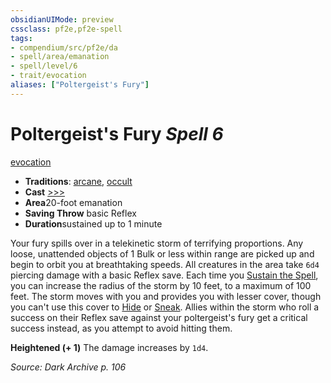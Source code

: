 ```yaml
---
obsidianUIMode: preview
cssclass: pf2e,pf2e-spell
tags:
- compendium/src/pf2e/da
- spell/area/emanation
- spell/level/6
- trait/evocation
aliases: ["Poltergeist's Fury"]
---
```

# Poltergeist's Fury *Spell 6*   
[evocation](rules/traits/evocation.md)  

- **Traditions**: [arcane](rules/traits/arcane.md), [occult](rules/traits/occult.md)
- **Cast** [>>>](rules/core-rulebook/chapter-9-playing-the-game.md#Actions "Three-Action") 
- **Area**20-foot emanation
- **Saving Throw**  basic Reflex
- **Duration**sustained up to 1 minute

Your fury spills over in a telekinetic storm of terrifying proportions. Any loose, unattended objects of 1 Bulk or less within range are picked up and begin to orbit you at breathtaking speeds. All creatures in the area take `6d4` piercing damage with a basic Reflex save. Each time you [Sustain the Spell](rules/actions/sustain-a-spell.md), you can increase the radius of the storm by 10 feet, to a maximum of 100 feet. The storm moves with you and provides you with lesser cover, though you can't use this cover to [Hide](rules/actions/hide.md) or [Sneak](rules/actions/sneak.md). Allies within the storm who roll a success on their Reflex save against your poltergeist's fury get a critical success instead, as you attempt to avoid hitting them.

**Heightened (+ 1)** The damage increases by `1d4`.

*Source: Dark Archive p. 106*